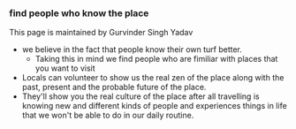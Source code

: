 ### find people who know the place

This page is maintained by Gurvinder Singh Yadav

- we believe in the fact that people know their own turf better.
    - Taking this in mind we find people who are fimiliar with 
    places that you want to visit
- Locals can volunteer to show us the real zen of the place 
along with the past, present and the probable future of the place.
- They'll show you the real culture of the place after all travelling
is knowing new and different kinds of people and experiences things in
life that we won't be able to do in our daily routine.